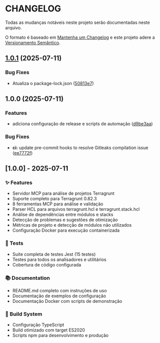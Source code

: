 # CHANGELOG

Todas as mudanças notáveis ​​neste projeto serão documentadas neste arquivo.

O formato é baseado em [Mantenha um Changelog](https://keepachangelog.com/pt-BR/1.1.0/)
e este projeto adere a [Versionamento Semântico](https://semver.org/lang/pt-BR/).

## [1.0.1](https://github.com/nataliagranato/terragrunt-mcp-server/compare/v1.0.0...v1.0.1) (2025-07-11)


### Bug Fixes

* Atualiza o package-lock.json ([50813e7](https://github.com/nataliagranato/terragrunt-mcp-server/commit/50813e711f92492e3b6254a0169e0a73b7fa063e))

## 1.0.0 (2025-07-11)


### Features

* adiciona configuração de release e scripts de automação ([d9be3aa](https://github.com/nataliagranato/terragrunt-mcp-server/commit/d9be3aac6dae5250a13ccdef93213400b13d0532))


### Bug Fixes

* **ci:** update pre-commit hooks to resolve Gitleaks compilation issue ([ee7772f](https://github.com/nataliagranato/terragrunt-mcp-server/commit/ee7772f3b3b6037f42f35da38cf158de6586f671))

## [1.0.0] - 2025-07-11

### ✨ Features
- Servidor MCP para análise de projetos Terragrunt
- Suporte completo para Terragrunt 0.82.3
- 8 ferramentas MCP para análise e validação
- Parser HCL para arquivos terragrunt.hcl e terragrunt.stack.hcl
- Análise de dependências entre módulos e stacks
- Detecção de problemas e sugestões de otimização
- Métricas de projeto e detecção de módulos não utilizados
- Configuração Docker para execução containerizada

### 🧪 Tests
- Suite completa de testes Jest (15 testes)
- Testes para todos os analisadores e utilitários
- Cobertura de código configurada

### 📚 Documentation
- README.md completo com instruções de uso
- Documentação de exemplos de configuração
- Documentação Docker com scripts de demonstração

### 👷 Build System
- Configuração TypeScript
- Build otimizado com target ES2020
- Scripts npm para desenvolvimento e produção
